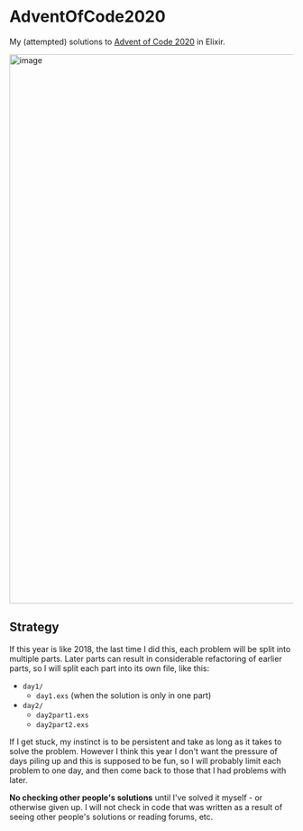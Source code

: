 # AdventOfCode2020

My (attempted) solutions to [Advent of Code 2020](https://adventofcode.com/2020) in Elixir.

<img width="973" alt="image" src="https://user-images.githubusercontent.com/498229/100967992-db331000-3573-11eb-8a48-aa73d01f1a53.png">

## Strategy

If this year is like 2018, the last time I did this, each problem will be split into multiple parts.
Later parts can result in considerable refactoring of earlier parts, so I will split each part into its own file, like this:

* `day1/`
  * `day1.exs` (when the solution is only in one part)
* `day2/`
  * `day2part1.exs`
  * `day2part2.exs`

If I get stuck, my instinct is to be persistent and take as long as it takes to solve the problem.
However I think this year I don't want the pressure of days piling up and this is supposed to be fun,
so I will probably limit each problem to one day, and then come back to those that I had problems with later.

**No checking other people's solutions** until I've solved it myself - or otherwise given up.
I will not check in code that was written as a result of seeing other people's solutions or reading forums, etc.

